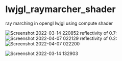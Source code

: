 # lwjgl_raymarcher_shader
ray marching in opengl lwjgl using compute shader

![Screenshot 2022-03-14 220852](https://user-images.githubusercontent.com/69918769/158261866-09fe3269-94aa-4188-b0c8-d26f5017e839.png)
reflectivity of 0.7:
![Screenshot 2022-04-07 022129](https://user-images.githubusercontent.com/69918769/162096425-ae35d93b-01dc-4e01-bb1a-ec5ca780b110.png)
reflectivity of 0.2:
![Screenshot 2022-04-07 022200](https://user-images.githubusercontent.com/69918769/162096432-1f055e3f-26c8-4048-b4c1-0c375654ed17.png)


![Screenshot 2022-03-14 132903](https://user-images.githubusercontent.com/69918769/162096523-bec66cb5-650b-4f9a-a013-ac1c66837922.png)
